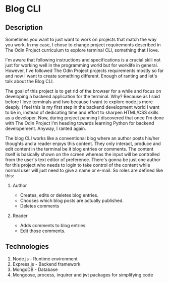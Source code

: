 # Blog CLI

## Description

Sometimes you want to just want to work on projects that match the way you work. In my case, I chose to change project requirements described in The Odin Project curriculum to explore terminal CLI, something that I love. 

I'm aware that following instructions and specifications is a crucial skill not just for working well in the programming world but for worklife in general. However, I've followed The Odin Project projects requirements mostly so far and now I want to create something different. Enough of ranting and let's talk about the Blog CLI.

The goal of this project is to get rid of the browser for a while and focus on developing a backend application for the terminal. Why? Because as I said before I love terminals and two because I want to explore node.js more deeply. I feel this is my first step in the backend development world I want to be in, instead of dedicating time and effort to sharpen HTML/CSS skills as a developer. Now, during project panning I discovered that once I'm done with The Odin Project I'm heading towards learning Python for backend developement. Anyway, I ranted again.

The blog CLI works like a conventional blog where an author posts his/her thoughts and a reader enjoys this content. They only interact, produce and edit content in the terminal be it blog entries or comments. The content itself is basically shown on the screen whereas the input will be controlled from the user's text editor of preference. There's gonna be just one author for this project who needs to login to take control of the content while normal user will just need to give a name or e-mail. So roles are defined like this:

1. Author
    * Creates, edits or deletes blog entries.
    * Chooses which blog posts are actually published.
    * Deletes comments
    
2. Reader
    * Adds comments to blog entries.
    * Edit those comments.

## Technologies

1. Node.js - Runtime environment
2. Express.js - Backend framework
3. MongoDB - Database
4. Mongoose, process, inquirer and jwt packages for simplifying code



